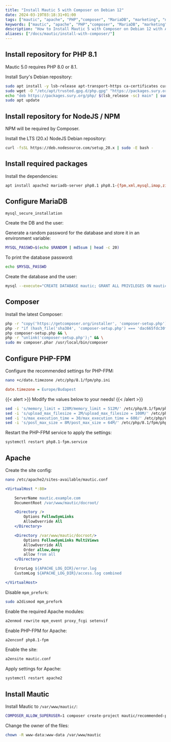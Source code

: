 ```yaml
---
title: "Install Mautic 5 with Composer on Debian 12"
date: 2024-03-19T03:18:31+01:00
tags: ["mautic", "apache", "PHP","composer", "MariaDB", "marketing", "newsletter", "email-marketing", "email-campaigns", "marketing-tools", "marketing-automation"]
keywords: ["mautic", "apache", "PHP","composer", "MariaDB", "marketing", "newsletter", "email-marketing", "email-campaigns", "marketing-tools", "marketing-automation"]
description: "How to Install Mautic 5 with Composer on Debian 12 with Apache, PHP-FPM and MariaDB"
aliases: ["/docs/mautic/install-with-composer/"]
---
```


## Install repository for PHP 8.1

Mautic 5.0 requires PHP 8.0 or 8.1.

Install Sury's Debian repository:

```bash
sudo apt install -y lsb-release apt-transport-https ca-certificates curl && \
sudo wget -O "/etc/apt/trusted.gpg.d/php.gpg" "https://packages.sury.org/php/apt.gpg" && \
echo "deb https://packages.sury.org/php/ $(lsb_release -sc) main" | sudo tee "/etc/apt/sources.list.d/php.list" && \
sudo apt update
```

## Install repository for NodeJS / NPM

NPM will be required by Composer.

Install the LTS (20.x) NodeJS Debian repository:

```bash
curl -fsSL https://deb.nodesource.com/setup_20.x | sudo -E bash -
```

## Install required packages

Install the dependencies:

```bash
apt install apache2 mariadb-server php8.1 php8.1-{fpm,xml,mysql,imap,zip,intl,curl,gd,mbstring,bcmath} nodejs unzip git
```

## Configure MariaDB

```bash
mysql_secure_installation
```

Create the DB and the user:

Generate a random password for the database and store it in an environment variable:

```bash
MYSQL_PASSWD=$(echo $RANDOM | md5sum | head -c 20)
```

To print the database password:

```bash
echo $MYSQL_PASSWD
```

Create the database and the user:

```bash
mysql --execute="CREATE DATABASE mautic; GRANT ALL PRIVILEGES ON mautic.* TO 'mautic'@'localhost' IDENTIFIED BY '${MYSQL_PASSWD}' WITH GRANT OPTION; FLUSH PRIVILEGES;"
```

## Composer

Install the latest Composer:

```bash
php -r "copy('https://getcomposer.org/installer', 'composer-setup.php');" && \
php -r "if (hash_file('sha384', 'composer-setup.php') === 'dac665fdc30fdd8ec78b38b9800061b4150413ff2e3b6f88543c636f7cd84f6db9189d43a81e5503cda447da73c7e5b6') { echo 'Installer verified'; } else { echo 'Installer corrupt'; unlink('composer-setup.php'); } echo PHP_EOL;" && \
php composer-setup.php && \
php -r "unlink('composer-setup.php');" && \
sudo mv composer.phar /usr/local/bin/composer
```

## Configure PHP-FPM

Configure the recommended settings for PHP-FPM:

```bash
nano +c/date.timezone /etc/php/8.1/fpm/php.ini
```

```ini
date.timezone = Europe/Budapest
```

{{< alert >}}
Modify the values below to your needs!
{{< /alert >}}

```bash
sed -i 's/memory_limit = 128M/memory_limit = 512M/' /etc/php/8.1/fpm/php.ini && \
sed -i 's/upload_max_filesize = 2M/upload_max_filesize = 100M/' /etc/php/8.1/fpm/php.ini && \
sed -i 's/max_execution_time = 30/max_execution_time = 600/' /etc/php/8.1/fpm/php.ini && \
sed -i 's/post_max_size = 8M/post_max_size = 64M/' /etc/php/8.1/fpm/php.ini
```

Restart the PHP-FPM service to apply the settings:

```bash
systemctl restart php8.1-fpm.service
```

## Apache

Create the site config:

```bash
nano /etc/apache2/sites-available/mautic.conf
```

```apache
<VirtualHost *:80>

    ServerName mautic.example.com
    DocumentRoot /var/www/mautic/docroot/

    <Directory />
        Options FollowSymLinks
        AllowOverride All
    </Directory>

    <Directory /var/www/mautic/docroot/>
        Options FollowSymLinks MultiViews
        AllowOverride All
        Order allow,deny
        allow from all
    </Directory>

    ErrorLog ${APACHE_LOG_DIR}/error.log
    CustomLog ${APACHE_LOG_DIR}/access.log combined

</VirtualHost>
```

Disable `mpm_prefork`:

```bash
sudo a2dismod mpm_prefork
```

Enable the required Apache modules:

```bash
a2enmod rewrite mpm_event proxy_fcgi setenvif
```

Enable PHP-FPM for Apache:

```bash
a2enconf php8.1-fpm
```

Enable the site:

```bash
a2ensite mautic.conf
```

Apply settings for Apache:

```bash
systemctl restart apache2
```


## Install Mautic

Install Mautic to `/var/www/mautic/`:

```bash
COMPOSER_ALLOW_SUPERUSER=1 composer create-project mautic/recommended-project:^5.0 /var/www/mautic --no-interaction
```

Change the owner of the files:

```bash
chown -R www-data:www-data /var/www/mautic
```
